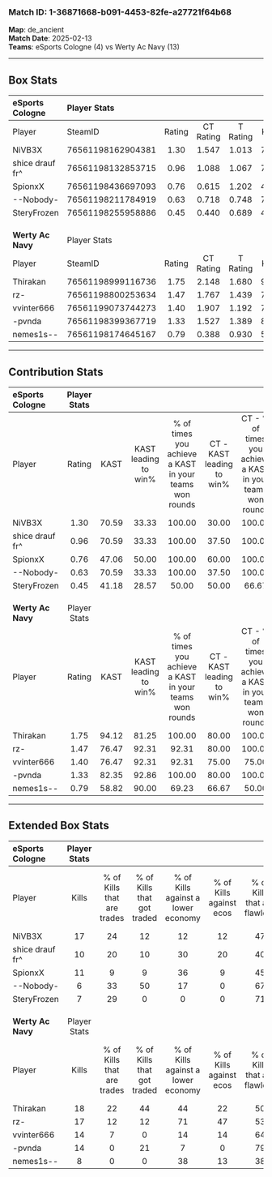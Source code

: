 ### Match ID: 1-36871668-b091-4453-82fe-a27721f64b68  
**Map**: de_ancient  
**Match Date**: 2025-02-13  
**Teams**: eSports Cologne (4) vs Werty Ac Navy (13)  

---  

## Box Stats  

| **eSports Cologne** | Player Stats      |        |           |          |       |       |       |         |        |      |     |
| :- | :- | :-: | :-: | :-: | :-: | :-: | :-: | :-: | :-: | :-: | :-: |
| Player              | SteamID           | Rating | CT Rating | T Rating | KAST  |  ADR  | Kills | Assists | Deaths | K/D  | HS% |
| NiVB3X              | 76561198162904381 |  1.30  |   1.547   |  1.013   | 70.59 | 88.1  |  17   |    2    |   14   | 1.21 | 23  |
| shice drauf fr^     | 76561198132853715 |  0.96  |   1.088   |  1.067   | 70.59 | 82.3  |  10   |    8    |   14   | 0.71 | 30  |
| SpionxX             | 76561198436697093 |  0.76  |   0.615   |  1.202   | 47.06 | 64.9  |  11   |    4    |   14   | 0.79 | 63  |
| --Nobody-           | 76561198211784919 |  0.63  |   0.718   |  0.748   | 70.59 | 50.2  |   6   |    5    |   14   | 0.43 | 66  |
| SteryFrozen         | 76561198255958886 |  0.45  |   0.440   |  0.689   | 41.18 | 57.9  |   7   |    3    |   15   | 0.47 | 71  |
|                     |                   |        |           |          |       |       |       |         |        |      |     |
|                     |                   |        |           |          |       |       |       |         |        |      |     |
|                     |                   |        |           |          |       |       |       |         |        |      |     |
| **Werty Ac Navy**   | Player Stats      |        |           |          |       |       |       |         |        |      |     |
| Player              | SteamID           | Rating | CT Rating | T Rating | KAST  |  ADR  | Kills | Assists | Deaths | K/D  | HS% |
| Thirakan            | 76561198999116736 |  1.75  |   2.148   |  1.680   | 94.12 | 125.7 |  18   |   10    |   12   | 1.50 | 55  |
| rz-                 | 76561198800253634 |  1.47  |   1.767   |  1.439   | 76.47 | 86.8  |  17   |    3    |   10   | 1.70 | 52  |
| vvinter666          | 76561199073744273 |  1.40  |   1.907   |  1.192   | 76.47 | 83.2  |  14   |    4    |   7    | 2.00 | 57  |
| -pvnda              | 76561198399367719 |  1.33  |   1.527   |  1.389   | 82.35 | 73.2  |  14   |    6    |   10   | 1.40 | 50  |
| nemes1s--           | 76561198174645167 |  0.79  |   0.388   |  0.930   | 58.82 | 72.8  |   8   |    6    |   12   | 0.67 | 50  |
---  

## Contribution Stats  

| **eSports Cologne** | Player Stats |       |                      |                                                        |                           |                                                             |                          |                                                            |
| :- | :-: | :-: | :-: | :-: | :-: | :-: | :-: | :-: |
| Player              |    Rating    | KAST  | KAST leading to win% | % of times you achieve a KAST in your teams won rounds | CT - KAST leading to win% | CT - % of times you achieve a KAST in your teams won rounds | T - KAST leading to win% | T - % of times you achieve a KAST in your teams won rounds |
| NiVB3X              |     1.30     | 70.59 |        33.33         |                         100.00                         |           30.00           |                           100.00                            |          50.00           |                           100.00                           |
| shice drauf fr^     |     0.96     | 70.59 |        33.33         |                         100.00                         |           37.50           |                           100.00                            |          25.00           |                           100.00                           |
| SpionxX             |     0.76     | 47.06 |        50.00         |                         100.00                         |           60.00           |                           100.00                            |          33.33           |                           100.00                           |
| --Nobody-           |     0.63     | 70.59 |        33.33         |                         100.00                         |           37.50           |                           100.00                            |          25.00           |                           100.00                           |
| SteryFrozen         |     0.45     | 41.18 |        28.57         |                         50.00                          |           50.00           |                            66.67                            |           0.00           |                            0.00                            |
|                     |              |       |                      |                                                        |                           |                                                             |                          |                                                            |
|                     |              |       |                      |                                                        |                           |                                                             |                          |                                                            |
|                     |              |       |                      |                                                        |                           |                                                             |                          |                                                            |
| **Werty Ac Navy**   | Player Stats |       |                      |                                                        |                           |                                                             |                          |                                                            |
| Player              |    Rating    | KAST  | KAST leading to win% | % of times you achieve a KAST in your teams won rounds | CT - KAST leading to win% | CT - % of times you achieve a KAST in your teams won rounds | T - KAST leading to win% | T - % of times you achieve a KAST in your teams won rounds |
| Thirakan            |     1.75     | 94.12 |        81.25         |                         100.00                         |           80.00           |                           100.00                            |          81.82           |                           100.00                           |
| rz-                 |     1.47     | 76.47 |        92.31         |                         92.31                          |           80.00           |                           100.00                            |          100.00          |                           88.89                            |
| vvinter666          |     1.40     | 76.47 |        92.31         |                         92.31                          |           75.00           |                            75.00                            |          100.00          |                           100.00                           |
| -pvnda              |     1.33     | 82.35 |        92.86         |                         100.00                         |           80.00           |                           100.00                            |          100.00          |                           100.00                           |
| nemes1s--           |     0.79     | 58.82 |        90.00         |                         69.23                          |           66.67           |                            50.00                            |          100.00          |                           77.78                            |
---  

## Extended Box Stats  

| **eSports Cologne** | Player Stats |                            |                            |                                    |                         |                              |                                 |        |                             |                                     |                          |                               |                            |
| :- | :-: | :-: | :-: | :-: | :-: | :-: | :-: | :-: | :-: | :-: | :-: | :-: | :-: |
| Player              |    Kills     | % of Kills that are trades | % of Kills that got traded | % of Kills against a lower economy | % of Kills against ecos | % of Kills that are flawless | % of Kills that are close duels | Deaths | % of Deaths that get traded | % of Deaths against a lower economy | % of Deaths against ecos | % of Deaths that are flawless | % of Deaths that are close |
| NiVB3X              |      17      |             24             |             12             |                 12                 |           12            |              47              |               12                |   14   |             21              |                 14                  |            0             |              64               |             7              |
| shice drauf fr^     |      10      |             20             |             10             |                 30                 |           20            |              40              |                0                |   14   |             29              |                 14                  |            0             |              43               |             21             |
| SpionxX             |      11      |             9              |             9              |                 36                 |            9            |              45              |                0                |   14   |              7              |                 14                  |            0             |              50               |             0              |
| --Nobody-           |      6       |             33             |             50             |                 17                 |            0            |              67              |               17                |   14   |             21              |                 14                  |            0             |              71               |             7              |
| SteryFrozen         |      7       |             29             |             0              |                 0                  |            0            |              71              |                0                |   15   |             13              |                 13                  |            0             |              60               |             7              |
|                     |              |                            |                            |                                    |                         |                              |                                 |        |                             |                                     |                          |                               |                            |
|                     |              |                            |                            |                                    |                         |                              |                                 |        |                             |                                     |                          |                               |                            |
|                     |              |                            |                            |                                    |                         |                              |                                 |        |                             |                                     |                          |                               |                            |
| **Werty Ac Navy**   | Player Stats |                            |                            |                                    |                         |                              |                                 |        |                             |                                     |                          |                               |                            |
| Player              |    Kills     | % of Kills that are trades | % of Kills that got traded | % of Kills against a lower economy | % of Kills against ecos | % of Kills that are flawless | % of Kills that are close duels | Deaths | % of Deaths that get traded | % of Deaths against a lower economy | % of Deaths against ecos | % of Deaths that are flawless | % of Deaths that are close |
| Thirakan            |      18      |             22             |             44             |                 44                 |           22            |              50              |               22                |   12   |             17              |                 50                  |            25            |              50               |             8              |
| rz-                 |      17      |             12             |             12             |                 71                 |           47            |              53              |                0                |   10   |             20              |                 30                  |            10            |              50               |             0              |
| vvinter666          |      14      |             7              |             0              |                 14                 |           14            |              64              |                0                |   7    |              0              |                 43                  |            14            |              57               |             14             |
| -pvnda              |      14      |             0              |             21             |                 7                  |            0            |              79              |                7                |   10   |             30              |                 40                  |            20            |              60               |             0              |
| nemes1s--           |      8       |             0              |             0              |                 38                 |           13            |              38              |               13                |   12   |              0              |                 33                  |            17            |              50               |             8              |
